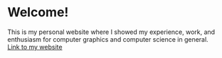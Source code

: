 # Welcome!
This is my personal website where I showed my experience, work, and enthusiasm for computer graphics and computer science in general.  
[Link to my website](https://scriptwonder.github.io/)
